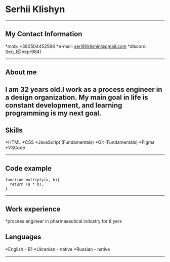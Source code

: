 # Serhii Klishyn

---

## **My Contact Information**

\*mob: +380504452598
\*e-mail: serj90klishin@gmail.com
\*discord: Serj\_(@Vepr984)

---

## **About me**

## I am 32 years old.I work as a process engineer in a design organization. My main goal in life is constant development, and learning programming is my next goal.

## **Skills**

\*HTML
\*CSS
\*JavaScript (Fundamentals)
\*Git (Fundamentals)
\*Figma
\*VSCode

---

## **Code example**

```
function multiply(a, b){
  return (a * b);
}
```

---

## **Work experience**

\*process engineer in pharmaseutical industry for 8 yers

## **Languages**

\*English - B1
\*Ukranian - native
\*Russian - native

---

